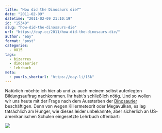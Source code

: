 ```yaml
---
title: "How did the Dinosaurs die?"
date: "2011-02-09"
datetime: "2011-02-09 21:10:19"
id: "15348"
slug: "how-did-the-dinosaurs-die"
url: "https://eay.cc/2011/how-did-the-dinosaurs-die/"
author: "eay"
format: "post"
categories:
  - 0815
tags:
  - bizarres
  - dinosaurier
  - lehrbuch
meta:
  - yourls_shorturl: "https://eay.li/15k"
---
```


Natürlich möchte ich hier ab und zu auch meinem selbst auferlegten Bildungsauftrag nachkommen. Ihr habt's schließlich nötig. Und so wollen wir uns heute mit der Frage nach dem Aussterben der [Dinosaurier](//eay.cc/tag/dinosaurier/) beschäftigen. Denn von wegen Killermeteorit oder Megavulkan, es lag tatsächlich am Hunger, wie dieses leider unbekannte, aber sicherlich an US-amerikanischen Schulen eingesetzte Lehrbuch offenbart:

![](https://eay.cc/uploads/2011/howdidthedinosaursdie.jpg)

